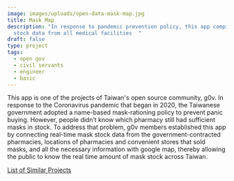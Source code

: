 ```yaml
---
image: images/uploads/open-data-mask-map.jpg
title: Mask Map
description: "In response to pandemic prevention policy, this app compiles mask
  stock data from all medical facilities  "
draft: false
type: project
tags:
  - open gov
  - civil servants
  - engineer
  - basic
---
```

This app is one of the projects of Taiwan's open source community, g0v. In response to the Coronavirus pandemic that began in 2020, the Taiwanese government adopted a name-based mask-rationing policy to prevent panic buying. However, people didn’t know which pharmacy still had sufficient masks in stock. To address that problem, g0v members established this app by connecting real-time mask stock data from the government-contracted pharmacies, locations of pharmacies and convenient stores that sold masks, and all the necessary information with google map, thereby allowing the public to know the real time amount of mask stock across Taiwan.

[List of Similar Projects](https://g0v.hackmd.io/@kiang/mask-info)